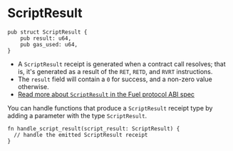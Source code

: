 # ScriptResult

```rust,ignore
pub struct ScriptResult {
    pub result: u64,
    pub gas_used: u64,
}
```

- A `ScriptResult` receipt is generated when a contract call resolves; that is, it's generated as a result of the `RET`, `RETD`, and `RVRT` instructions.
- The `result` field will contain a `0` for success, and a non-zero value otherwise.
- [Read more about `ScriptResult` in the Fuel protocol ABI spec](https://specs.fuel.network/master/abi/receipts.html#scriptresult-receipt)

You can handle functions that produce a `ScriptResult` receipt type by adding a parameter with the type `ScriptResult`.

```rust, ignore
fn handle_script_result(script_result: ScriptResult) {
  // handle the emitted ScriptResult receipt
}
```
